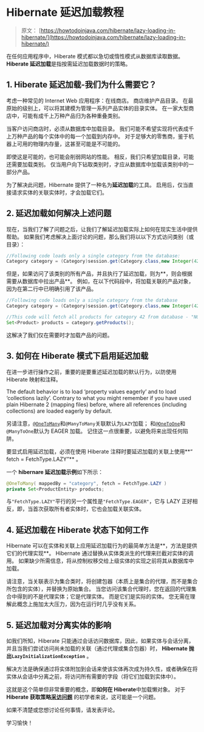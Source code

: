 # Hibernate 延迟加载教程

> 原文： [https://howtodoinjava.com/hibernate/lazy-loading-in-hibernate/](https://howtodoinjava.com/hibernate/lazy-loading-in-hibernate/)

在任何应用程序中，Hiberate 模式都以急切或惰性模式从数据库读取数据。 **Hiberate 延迟加载**是指按需延迟加载数据时的策略。

## 1\. Hiberate 延迟加载-我们为什么需要它？

考虑一种常见的 Internet Web 应用程序：在线商店。 商店维护产品目录。 在最原始的级别上，可以将其建模为管理一系列产品实体的目录实体。 在一家大型商店中，可能有成千上万种产品归为各种重叠类别。

当客户访问商店时，必须从数据库中加载目录。 我们可能不希望实现将代表成千上万种产品的每个实体中的每一个加载到内存中。 对于足够大的零售商，鉴于机器上可用的物理内存量，这甚至可能是不可能的。

即使这是可能的，也可能会削弱网站的性能。 相反，我们只希望加载目录，可能还需要加载类别。 仅当用户向下钻取类别时，才应从数据库中加载该类别中的一部分产品。

为了解决此问题，Hibernate 提供了一种名为**延迟加载**的工具。 启用后，仅当直接请求实体的关联实体时，才会加载它们。

## 2\. 延迟加载如何解决上述问题

现在，当我们了解了问题之后，让我们了解延迟加载实际上如何在现实生活中提供帮助。 如果我们考虑解决上面讨论的问题，那么我们将以以下方式访问类别（或目录）：

```java
//Following code loads only a single category from the database:
Category category = (Category)session.get(Category.class,new Integer(42));

```

但是，如果访问了该类别的所有产品，并且执行了延迟加载，则为**，则会根据需要从数据库中拉出产品**。 例如，在以下代码段中，将加载关联的产品对象，因为在第二行中已明确引用了该产品。

```java
//Following code loads only a single category from the database
Category category = (Category)session.get(Category.class,new Integer(42));

//This code will fetch all products for category 42 from database - "NOW"
Set<Product> products = category.getProducts();

```

这解决了我们仅在需要时才加载产品的问题。

## 3\. 如何在 Hiberate 模式下启用延迟加载

在进一步进行操作之前，重要的是要重述延迟加载的默认行为，以防使用 Hiberate 映射和注释。

The default behavior is to load ‘property values eagerly’ and to load ‘collections lazily’. Contrary to what you might remember if you have used plain Hibernate 2 (mapping files) before, where all references (including collections) are loaded eagerly by default.

另请注意，[`@OneToMany`](https://howtodoinjava.com/hibernate/hibernate-one-to-many-mapping-using-annotations/)和`@ManyToMany`关联默认为`LAZY`加载； 和[`@OneToOne`](https://howtodoinjava.com/hibernate/hibernate-one-to-one-mapping-using-annotations/)和`@ManyToOne`默认为 EAGER 加载。 记住这一点很重要，以避免将来出现任何陷阱。

要显式启用延迟加载，必须在使用 Hiberate 注释时要延迟加载的关联上使用**“ fetch = FetchType.LAZY”** 。

一个 **hibernare 延迟加载示例**如下所示：

```java
@OneToMany( mappedBy = "category", fetch = FetchType.LAZY )
private Set<ProductEntity> products; 

```

与`"FetchType.LAZY"`平行的另一个属性是`"FetchType.EAGER"`，它与 LAZY 正好相反，即，当首次获取所有者实体时，它也会加载关联实体。

## 4\. 延迟加载在 Hiberate 状态下如何工作

Hibernate 可以在实体和关联上应用延迟加载行为的最简单方法是**，方法是提供它们的代理实现**。 Hibernate 通过替换从实体类派生的代理来拦截对实体的调用。 如果缺少所需信息，将从控制权移交给上级实体的实现之前将其从数据库中加载。

请注意，当关联表示为集合类时，将创建包器（本质上是集合的代理，而不是集合所包含的实体），并替换为原始集合。 当您访问该集合代理时，您在返回的代理集合中得到的不是代理实体；它是代理实体。 而是它们是实际的实体。 您无需在理解此概念上施加太大压力，因为在运行时几乎没有关系。

## 5\. 延迟加载对分离实体的影响

如我们所知，Hiberate 只能通过会话访问数据库，因此，如果实体与会话分离，并且当我们尝试访问尚未加载的关联（通过代理或集合包器）时， **Hibernate 抛出`LazyInitializationException`** 。

解决方法是确保通过将实体附加到会话来使该实体再次成为持久性，或者确保在将实体从会话中分离之前，将访问所有需要的字段（将它们加载到实体中）。

这就是这个简单但非常重要的概念，即**如何在 Hiberate**中加载懒对象。 对于**Hiberate 获取策略[采访问题](https://howtodoinjava.com/java-interview-questions/)** 的初学者来说，这可能是一个问题。

如果不清楚或您想讨论任何事情，请发表评论。

学习愉快！